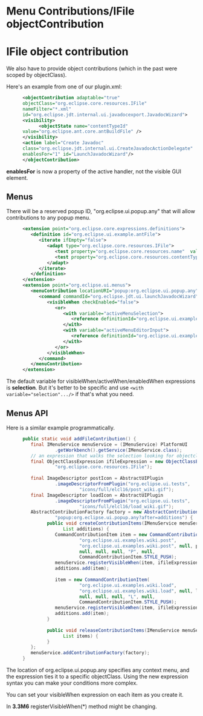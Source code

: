 Menu Contributions/IFile objectContribution
===========================================


IFile object contribution
=========================

We also have to provide object contributions (which in the past were scoped by objectClass).

Here's an example from one of our plugin.xml:

```xml
      <objectContribution adaptable="true"
      objectClass="org.eclipse.core.resources.IFile"
      nameFilter="*.xml"
      id="org.eclipse.jdt.internal.ui.javadocexport.JavadocWizard">
      <visibility>
            <objectState name="contentTypeId"
      value="org.eclipse.ant.core.antBuildFile" />
      </visibility>
      <action label="Create Javadoc"
      class="org.eclipse.jdt.internal.ui.CreateJavadocActionDelegate"
      enablesFor="1" id="LaunchJavadocWizard"/>
      </objectContribution>
```

**enablesFor** is now a property of the active handler, not the visible GUI element.

Menus
-----

There will be a reserved popup ID, "org.eclipse.ui.popup.any" that will allow contributions to any popup menu.

```xml
      <extension point="org.eclipse.core.expressions.definitions">
         <definition id="org.eclipse.ui.example.antFile">
            <iterate ifEmpty="false">
               <adapt type="org.eclipse.core.resources.IFile">
                  <test property="org.eclipse.core.resources.name"  value="*.xml"/>
                  <test property="org.eclipse.core.resources.contentTypeId" value="org.eclipse.ant.core.antBuildFile"/>
               </adapt>
            </iterate>
         </definition>
      </extension>
      <extension point="org.eclipse.ui.menus">
         <menuContribution locationURI="popup:org.eclipse.ui.popup.any">
            <command commandId="org.eclipse.jdt.ui.launchJavadocWizard" id="LaunchJavadocWizard" label="Create Javadoc" style="push">
               <visibleWhen checkEnabled="false">
                  <or>
                     <with variable="activeMenuSelection">
                        <reference definitionId="org.eclipse.ui.example.antFile"/>
                     </with>
                     <with variable="activeMenuEditorInput">
                        <reference definitionId="org.eclipse.ui.example.antFile"/>
                     </with>
                  </or>
               </visibleWhen>
            </command>
         </menuContribution>
      </extension>
```

The default variable for visibleWhen/activeWhen/enabledWhen expressions is **selection**. But it's better to be specific and use `<with variable="selection".../>` if that's what you need.

Menus API
---------

Here is a similar example programmatically.

```java
      public static void addFileContribution() {
         final IMenuService menuService = (IMenuService) PlatformUI
                  .getWorkbench().getService(IMenuService.class);
         // an expression that walks the selection looking for objectclasses
         final ObjectClassExpression ifileExpression = new ObjectClassExpression(
                  "org.eclipse.core.resources.IFile");
       
         final ImageDescriptor postIcon = AbstractUIPlugin
                  .imageDescriptorFromPlugin("org.eclipse.ui.tests",
                           "icons/full/elcl16/post_wiki.gif");
         final ImageDescriptor loadIcon = AbstractUIPlugin
                  .imageDescriptorFromPlugin("org.eclipse.ui.tests",
                           "icons/full/elcl16/load_wiki.gif");
         AbstractContributionFactory factory = new AbstractContributionFactory(
                  "popup:org.eclipse.ui.popup.any?after=additions") {
               public void createContributionItems(IMenuService menuService,
                     List additions) {
                  CommandContributionItem item = new CommandContributionItem(
                           "org.eclipse.ui.examples.wiki.post",
                           "org.eclipse.ui.examples.wiki.post", null, postIcon,
                           null, null, null, "P", null,
                           CommandContributionItem.STYLE_PUSH);
                  menuService.registerVisibleWhen(item, ifileExpression);
                  additions.add(item);
       
                  item = new CommandContributionItem(
                           "org.eclipse.ui.examples.wiki.load",
                           "org.eclipse.ui.examples.wiki.load", null, loadIcon,
                           null, null, null, "L", null,
                           CommandContributionItem.STYLE_PUSH);
                  menuService.registerVisibleWhen(item, ifileExpression);
                  additions.add(item);
               }
       
               public void releaseContributionItems(IMenuService menuService,
                     List items) {
               }
         };
         menuService.addContributionFactory(factory);
      }
```

The location of org.eclipse.ui.popup.any specifies any context menu, and the expression ties it to a specific objectClass. Using the new expression syntax you can make your conditions more complex.

You can set your visibleWhen expression on each item as you create it.

In **3.3M6** registerVisibleWhen(*) method might be changing.

